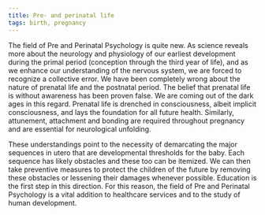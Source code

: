 ```yaml
---
title: Pre- and perinatal life
tags: birth, pregnancy
---
```


<!-- <img src="/images/footprint1.jpg" style="float: left; margin: 10px;" width="200" height="200" /> -->

The field of Pre and Perinatal Psychology is quite new. As science reveals
more about the neurology and physiology of our earliest development during
the primal period (conception through the third year of life), and as we
enhance our understanding of the nervous system, we are forced to
recognize a collective error. We have been completely wrong about the
nature of prenatal life and the postnatal period. The belief that prenatal life
is without awareness has been proven false. We are coming out of the dark
ages in this regard. Prenatal life is drenched in consciousness, albeit implicit
consciousness, and lays the foundation for all future health. Similarly,
attunement, attachment and bonding are required throughout pregnancy
and are essential for neurological unfolding.

<!--more-->

These understandings point to the necessity of demarcating the major
sequences in utero that are developmental thresholds for the baby. Each
sequence has likely obstacles and these too can be itemized. We can then
take preventive measures to protect the children of the future by removing
these obstacles or lessening their damages whenever possible. Education is
the first step in this direction. For this reason, the field of Pre and Perinatal
Psychology is a vital addition to healthcare services and to the study of
human development.
